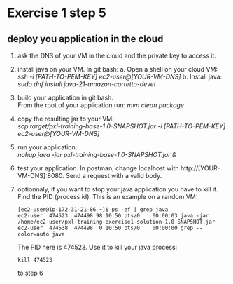 # Exercise 1 step 5

## deploy you application in the cloud

1. ask the DNS of your VM in the cloud and the private key to access it.
2. install java on your VM.
   In git bash: 
   a. Open a shell on your cloud VM: _ssh -i [PATH-TO-PEM-KEY] ec2-user@[YOUR-VM-DNS]_
   b. Install java: _sudo dnf install java-21-amazon-corretto-devel_
3. build your application in git bash.  
   From the root of your application run: _mvn clean package_  
4. copy the resulting jar to your VM:   
   _scp target/pxl-training-base-1.0-SNAPSHOT.jar -i [PATH-TO-PEM-KEY] ec2-user@[YOUR-VM-DNS]_
5. run your application:  
   _nohup java -jar pxl-training-base-1.0-SNAPSHOT.jar &_
6. test your application. In postman, change localhost with http://[YOUR-VM-DNS]:8080. 
   Send a request with a valid body.
7. optionnaly, if you want to stop your java application you have to kill it.  
   Find the PID (process id). This is an example on a random VM:
   ```
   [ec2-user@ip-172-31-21-86 ~]$ ps -ef | grep java
   ec2-user  474523  474498 98 10:50 pts/0    00:00:03 java -jar /home/ec2-user/pxl-training-exercise1-solution-1.0-SNAPSHOT.jar
   ec2-user  474538  474498  0 10:50 pts/0    00:00:00 grep --color=auto java
   ```
   The PID here is 474523. Use it to kill your java process:
   ```
   kill 474523
   ```

    [to step 6](exercice-1-step-6.md) 